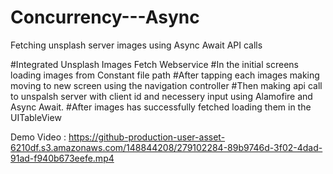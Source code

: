 # Concurrency---Async
Fetching unsplash server images using Async Await API calls

#Integrated Unsplash Images Fetch Webservice
#In the initial screens loading images from Constant file path
#After tapping each images making moving to new screen using the navigation controller 
#Then making api call to unspalsh server with client id and necessery input using Alamofire and Async Await.
#After images has successfully fetched loading them in the UITableView

Demo Video :
https://github-production-user-asset-6210df.s3.amazonaws.com/148844208/279102284-89b9746d-3f02-4dad-91ad-f940b673eefe.mp4
